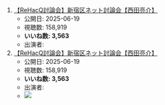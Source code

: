 1.  [【ReHacQ討論会】新宿区ネット討論会【西田亮介】](/rehacq_fan/ids/https://www.youtube.com/watch?v=OyI8PLwdbJo "wikilink")
    -   公開日: 2025-06-19
    -   視聴数: 158,919
    -   **いいね数: 3,563**
    -   出演者: 
1.  [【ReHacQ討論会】新宿区ネット討論会【西田亮介】](https://www.youtube.com/watch?v=OyI8PLwdbJo)
    -   公開日: 2025-06-19
    -   視聴数: 158,919
    -   **いいね数: 3,563**
    -   出演者: 
    - [![](https://img.youtube.com/vi/OyI8PLwdbJo/hqdefault.jpg)](https://www.youtube.com/watch?v=OyI8PLwdbJo)
